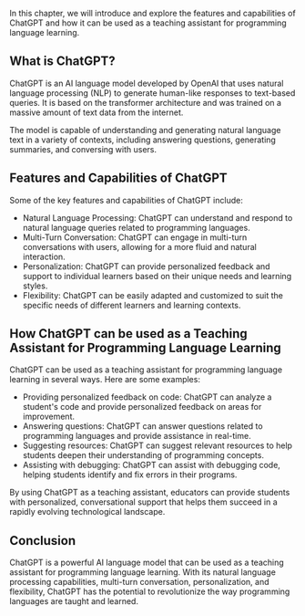 
In this chapter, we will introduce and explore the features and capabilities of ChatGPT and how it can be used as a teaching assistant for programming language learning.

What is ChatGPT?
----------------

ChatGPT is an AI language model developed by OpenAI that uses natural language processing (NLP) to generate human-like responses to text-based queries. It is based on the transformer architecture and was trained on a massive amount of text data from the internet.

The model is capable of understanding and generating natural language text in a variety of contexts, including answering questions, generating summaries, and conversing with users.

Features and Capabilities of ChatGPT
------------------------------------

Some of the key features and capabilities of ChatGPT include:

* Natural Language Processing: ChatGPT can understand and respond to natural language queries related to programming languages.
* Multi-Turn Conversation: ChatGPT can engage in multi-turn conversations with users, allowing for a more fluid and natural interaction.
* Personalization: ChatGPT can provide personalized feedback and support to individual learners based on their unique needs and learning styles.
* Flexibility: ChatGPT can be easily adapted and customized to suit the specific needs of different learners and learning contexts.

How ChatGPT can be used as a Teaching Assistant for Programming Language Learning
---------------------------------------------------------------------------------

ChatGPT can be used as a teaching assistant for programming language learning in several ways. Here are some examples:

* Providing personalized feedback on code: ChatGPT can analyze a student's code and provide personalized feedback on areas for improvement.
* Answering questions: ChatGPT can answer questions related to programming languages and provide assistance in real-time.
* Suggesting resources: ChatGPT can suggest relevant resources to help students deepen their understanding of programming concepts.
* Assisting with debugging: ChatGPT can assist with debugging code, helping students identify and fix errors in their programs.

By using ChatGPT as a teaching assistant, educators can provide students with personalized, conversational support that helps them succeed in a rapidly evolving technological landscape.

Conclusion
----------

ChatGPT is a powerful AI language model that can be used as a teaching assistant for programming language learning. With its natural language processing capabilities, multi-turn conversation, personalization, and flexibility, ChatGPT has the potential to revolutionize the way programming languages are taught and learned.
